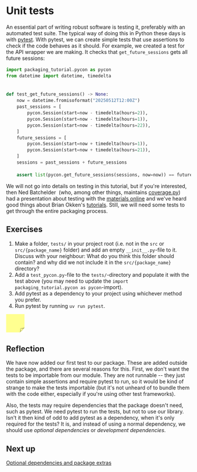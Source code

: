 # Unit tests

An essential part of writing robust software is testing it, preferably with an automated test suite.
The typical way of doing this in Python these days is with [pytest](https://docs.pytest.org/en/stable/).
With pytest, we can create simple tests that use assertions to check if the code behaves as it should.
For example, we created a test for the API wrapper we are making.
It checks that `get_future_sessions` gets all future sessions:

```python
import packaging_tutorial.pycon as pycon
from datetime import datetime, timedelta


def test_get_future_sessions() -> None:
    now = datetime.fromisoformat("20250512T12:00Z")
    past_sessions = [
        pycon.Session(start=now - timedelta(hours=2)),
        pycon.Session(start=now - timedelta(hours=1)),
        pycon.Session(start=now - timedelta(hours=22)),
    ]
    future_sessions = [
        pycon.Session(start=now + timedelta(hours=1)),
        pycon.Session(start=now + timedelta(hours=21)),
    ]
    sessions = past_sessions + future_sessions

    assert list(pycon.get_future_sessions(sessions, now=now)) == future_sessions
```

We will not go into details on testing in this tutorial, but if you're interested, then Ned Batchelder  (who, among other things, maintains [coverage.py](https://coverage.readthedocs.io/)) had a presentation about testing with the [materials online](https://nedbatchelder.com/text/test3.html) and we've heard good things about Brian Okken's [tutorials](https://courses.pythontest.com).
Still, we will need some tests to get through the entire packaging process.

## Exercises
1. Make a folder, `tests/` in your project root (i.e. not in the `src` or `src/{package_name}` folder) and add an empty `__init__.py`-file to it. Discuss with your neighbour: What do you think this folder should contain? and why did we not include it in the `src/{package_name}` directory?
2. Add a `test_pycon.py`-file to the `tests/`-directory and populate it with the test above (you may need to update the `import packaging_tutorial.pycon as pycon`-import).
3. Add pytest as a dependency to your project using whichever method you prefer.
4. Run pytest by running `uv run pytest`.

<img src="../../../assets/post_it_yellow.svg" alt="Illustration of a pink post it note" width="50px" />

## Reflection
We have now added our first test to our package.
These are added outside the package, and there are several reasons for this.
First, we don't want the tests to be importable from our module.
They are not runnable -- they just contain simple assertions and require pytest to run, so it would be kind of strange to make the tests importable (but it's not unheard of to bundle them with the code either, especially if you're using other test frameworks).

Also, the tests may require dependencies that the package doesn't need, such as pytest.
We need pytest to run the tests, but not to use our library.
Isn't it then kind of odd to add pytest as a dependency, when it's only required for the tests?
It is, and instead of using a normal dependency, we should use *optional dependencies* or *development dependencies*.

## Next up
[Optional dependencies and package extras](./07-package-extras.md)
